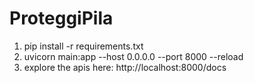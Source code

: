 # ProteggiPila
1. pip install -r requirements.txt
2. uvicorn main:app --host 0.0.0.0 --port 8000 --reload
3. explore the apis here: http://localhost:8000/docs
